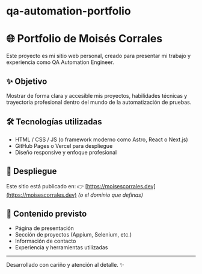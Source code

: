 # qa-automation-portfolio
# 🌐 Portfolio de Moisés Corrales

Este proyecto es mi sitio web personal, creado para presentar mi trabajo y experiencia como QA Automation Engineer.

## ✨ Objetivo

Mostrar de forma clara y accesible mis proyectos, habilidades técnicas y trayectoria profesional dentro del mundo de la automatización de pruebas.

## 🛠️ Tecnologías utilizadas

- HTML / CSS / JS (o framework moderno como Astro, React o Next.js)
- GitHub Pages o Vercel para despliegue
- Diseño responsive y enfoque profesional

## 🚀 Despliegue

Este sitio está publicado en:
👉 [https://moisescorrales.dev](https://moisescorrales.dev) *(o el dominio que definas)*

## 📂 Contenido previsto

- Página de presentación
- Sección de proyectos (Appium, Selenium, etc.)
- Información de contacto
- Experiencia y herramientas utilizadas

---

Desarrollado con cariño y atención al detalle. ✨

